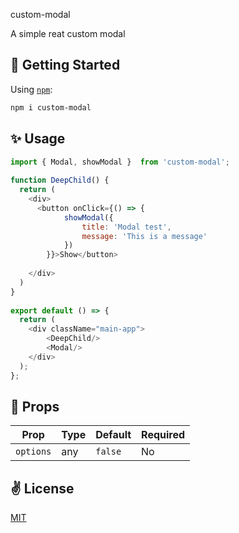 custom-modal

A simple reat custom modal

## 🚀 Getting Started

Using [`npm`]():

```bash
npm i custom-modal
```

## ✨ Usage

```javascript
import { Modal, showModal }  from 'custom-modal';
 
function DeepChild() {
  return (
    <div>
      <button onClick={() => {
            showModal({
                title: 'Modal test',
                message: 'This is a message'   
            })  
        }}>Show</button>
      
    </div>
  )
}
 
export default () => {
  return (
    <div className="main-app">
        <DeepChild/>
        <Modal/>
    </div>
  );
};
```

## 📌 Props

Prop                  | Type     | Default                   | Required
--------------------- | -------- | ------------------------- | --------
`options`|any|`false`|No

## ✌️ License
[MIT](https://opensource.org/licenses/MIT)
